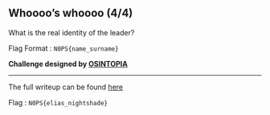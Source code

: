 ## Whoooo’s whoooo (4/4)
What is the real identity of the leader?  

Flag Format : `N0PS{name_surname}` 

**Challenge designed by [OSINTOPIA](https://ozint.eu/)**

--------
The full writeup can be found [here](../wu-osintopia.pdf)  

Flag : `N0PS{elias_nightshade}`